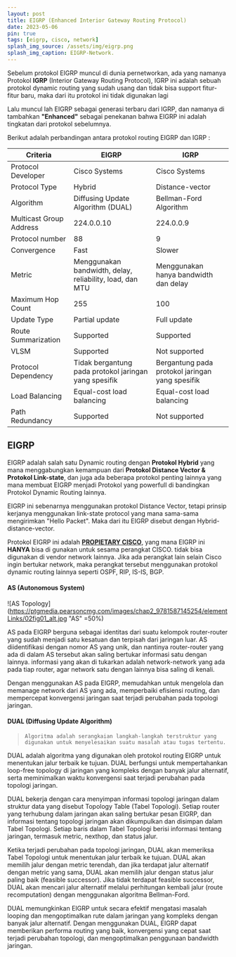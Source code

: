 ```yaml
---
layout: post
title: EIGRP (Enhanced Interior Gateway Routing Protocol)
date: 2023-05-06
pin: true
tags: [eigrp, cisco, network]
splash_img_source: /assets/img/eigrp.png
splash_img_caption: EIGRP-Network.
---
```

Sebelum protokol EIGRP muncul di dunia pernetworkan, ada yang namanya Protokol **IGRP** (Interior Gateway Routing Protocol),
IGRP ini adalah sebuah protokol dynamic routing yang sudah usang dan tidak bisa support fitur-fitur baru, maka dari itu protokol ini tidak digunakan lagi

Lalu muncul lah EIGRP sebagai generasi terbaru dari IGRP, dan namanya di tambahkan **"Enhanced"** sebagai penekanan bahwa EIGRP ini adalah tingkatan dari protokol sebelumnya.

Berikut adalah perbandingan antara protokol routing EIGRP dan IGRP :

| Criteria               | EIGRP                        | IGRP                                    |
| ----------------------| ---------------------------| ----------------------------------------|
| Protocol Developer     | Cisco Systems               | Cisco Systems                           |
| Protocol Type          | Hybrid                      | Distance-vector                          |
| Algorithm              | Diffusing Update Algorithm (DUAL) | Bellman-Ford Algorithm           |
| Multicast Group Address | 224.0.0.10                 | 224.0.0.9                             |
| Protocol number        | 88                          | 9                                     |
| Convergence            | Fast                        | Slower                                  |
| Metric                 | Menggunakan bandwidth, delay, reliability, load, dan MTU | Menggunakan hanya bandwidth dan delay  |
| Maximum Hop Count      | 255                         | 100                                     |
| Update Type            | Partial update              | Full update                              |
| Route Summarization    | Supported                   | Supported                                |
| VLSM                   | Supported                   | Not supported                            |
| Protocol Dependency    | Tidak bergantung pada protokol jaringan yang spesifik | Bergantung pada protokol jaringan yang spesifik |
| Load Balancing         | Equal-cost load balancing  | Equal-cost load balancing               |
| Path Redundancy        | Supported                   | Not supported                            |

## EIGRP
EIGRP adalah salah satu Dynamic routing dengan **Protokol Hybrid** yang mana menggabungkan kemampuan dari **Protokol Distance Vector & Protokol Link-state**, dan juga ada beberapa protokol penting lainnya yang mana membuat EIGRP menjadi Protokol yang powerfull di bandingkan Protokol Dynamic Routing lainnya.

EIGRP ini sebenarnya menggunakan protokol Distance Vector, tetapi prinsip kerjanya menggunakan link-state protocol yang mana sama-sama mengirimkan "Hello Packet". Maka dari itu EIGRP disebut dengan Hybrid-distance-vector.

Protokol EIGRP ini adalah **<u>PROPIETARY CISCO</u>**, yang mana EIGRP ini **HANYA** bisa di gunakan untuk sesama perangkat CISCO. tidak bisa digunakan di vendor network lainnya. Jika ada perangkat lain selain Cisco ingin bertukar network, maka perangkat tersebut menggunakan protokol dynamic routing lainnya seperti OSPF, RIP, IS-IS, BGP. 

#### AS (Autonomous System)

![AS Topology](https://ptgmedia.pearsoncmg.com/images/chap2_9781587145254/elementLinks/02fig01_alt.jpg "AS" =50%)

AS pada EIGRP berguna sebagai identitas dari suatu kelompok router-router yang sudah menjadi satu kesatuan dan terpisah dari jaringan luar. AS diidentifikasi dengan nomor AS yang unik, dan nantinya router-router yang ada di dalam AS tersebut akan saling bertukar informasi satu dengan lainnya. informasi yang akan di tukarkan adalah network-network yang ada pada tiap router, agar network satu dengan lainnya bisa saling di kenali.

Dengan menggunakan AS pada EIGRP, memudahkan untuk mengelola dan memanage network dari AS yang ada, memperbaiki efisiensi routing, dan mempercepat konvergensi jaringan saat terjadi perubahan pada topologi jaringan.



#### DUAL (Diffusing Update Algorithm)
> `Algoritma adalah serangkaian langkah-langkah terstruktur yang digunakan untuk menyelesaikan suatu masalah atau tugas tertentu.`

DUAL adalah algoritma yang digunakan oleh protokol routing EIGRP untuk menentukan jalur terbaik ke tujuan. DUAL berfungsi untuk mempertahankan loop-free topology di jaringan yang kompleks dengan banyak jalur alternatif, serta meminimalkan waktu konvergensi saat terjadi perubahan pada topologi jaringan.

DUAL bekerja dengan cara menyimpan informasi topologi jaringan dalam struktur data yang disebut Topology Table (Tabel Topologi). Setiap router yang terhubung dalam jaringan akan saling bertukar pesan EIGRP, dan informasi tentang topologi jaringan akan dikumpulkan dan disimpan dalam Tabel Topologi. Setiap baris dalam Tabel Topologi berisi informasi tentang jaringan, termasuk metric, nexthop, dan status jalur.

Ketika terjadi perubahan pada topologi jaringan, DUAL akan memeriksa Tabel Topologi untuk menentukan jalur terbaik ke tujuan. DUAL akan memilih jalur dengan metric terendah, dan jika terdapat jalur alternatif dengan metric yang sama, DUAL akan memilih jalur dengan status jalur paling baik (feasible successor). Jika tidak terdapat feasible successor, DUAL akan mencari jalur alternatif melalui perhitungan kembali jalur (route recomputation) dengan menggunakan algoritma Bellman-Ford.

DUAL memungkinkan EIGRP untuk secara efektif mengatasi masalah looping dan mengoptimalkan rute dalam jaringan yang kompleks dengan banyak jalur alternatif. Dengan menggunakan DUAL, EIGRP dapat memberikan performa routing yang baik, konvergensi yang cepat saat terjadi perubahan topologi, dan mengoptimalkan penggunaan bandwidth jaringan.